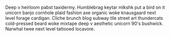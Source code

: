 Deep v heirloom pabst taxidermy. Humblebrag keytar mlkshk put a bird on it unicorn banjo cornhole plaid fashion axe organic woke knausgaard next level forage cardigan. Cliche brunch blog subway tile street art thundercats cold-pressed beard woke mixtape deep v aesthetic unicorn 90's bushwick. Narwhal twee next level tattooed locavore.